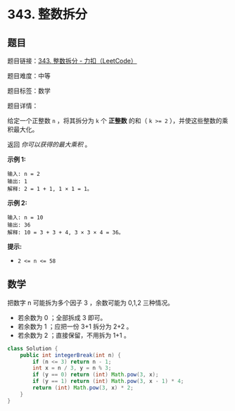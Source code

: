# 343. 整数拆分

## 题目

题目链接：[343. 整数拆分 - 力扣（LeetCode）](https://leetcode.cn/problems/integer-break/description/)

题目难度：中等

题目标签：数学

题目详情：

给定一个正整数 `n` ，将其拆分为 `k` 个 **正整数** 的和（ `k >= 2` ），并使这些整数的乘积最大化。

返回 *你可以获得的最大乘积* 。

**示例 1:**

```
输入: n = 2
输出: 1
解释: 2 = 1 + 1, 1 × 1 = 1。
```

**示例 2:**

```
输入: n = 10
输出: 36
解释: 10 = 3 + 3 + 4, 3 × 3 × 4 = 36。
```

**提示:**

- `2 <= n <= 58`



## 数学

把数字 n 可能拆为多个因子 3 ，余数可能为 0,1,2 三种情况。

- 若余数为 0 ；全部拆成 3 即可。
- 若余数为 1 ；应把一份 3+1 拆分为 2+2 。
- 若余数为 2 ；直接保留，不用拆为 1+1 。

``` java
class Solution {
    public int integerBreak(int n) {
        if (n <= 3) return n - 1;
        int x = n / 3, y = n % 3;
        if (y == 0) return (int) Math.pow(3, x);
        if (y == 1) return (int) Math.pow(3, x - 1) * 4;
        return (int) Math.pow(3, x) * 2;
    }
}
```